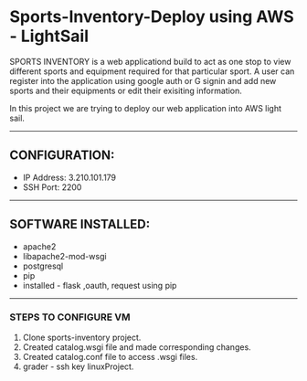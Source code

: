 # Sports-Inventory-Deploy using AWS - LightSail

SPORTS INVENTORY is a web applicationd build to act as one stop to view different sports and equipment required for that particular sport. A user can register into the application using google auth or G signin and add new sports and their equipments or edit their exisiting information.

In this project we are trying to deploy our web application into AWS light sail.

-----------------------------------------------------------------
## CONFIGURATION:
* IP Address: 3.210.101.179
* SSH Port: 2200
-------------------------------------------------------------------

## SOFTWARE INSTALLED:
* apache2
* libapache2-mod-wsgi
* postgresql
* pip
* installed - flask ,oauth, request using pip
-------------------------------------------------------------------
### STEPS TO CONFIGURE VM
1. Clone sports-inventory project.
2. Created catalog.wsgi file and made corresponding changes.
3. Created catalog.conf file to access .wsgi files.
4. grader - ssh key linuxProject.
